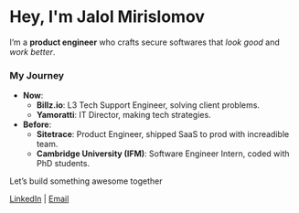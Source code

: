 # Hey, I'm Jalol Mirislomov

I’m a **product engineer** who crafts secure softwares that *look good* and *work better*.

### My Journey
- **Now**: 
  - **Billz.io**: L3 Tech Support Engineer, solving client problems.
  - **Yamoratti**: IT Director, making tech strategies.
- **Before**:
  - **Sitetrace**: Product Engineer, shipped SaaS to prod with increadible team.
  - **Cambridge University (IFM)**: Software Engineer Intern, coded with PhD students.

Let’s build something awesome together

[LinkedIn](https://www.linkedin.com/in/jalol-mirislomov-5b235a1a5/) | [Email](mailto:mirislomovmirjalol@gmail.com) 

